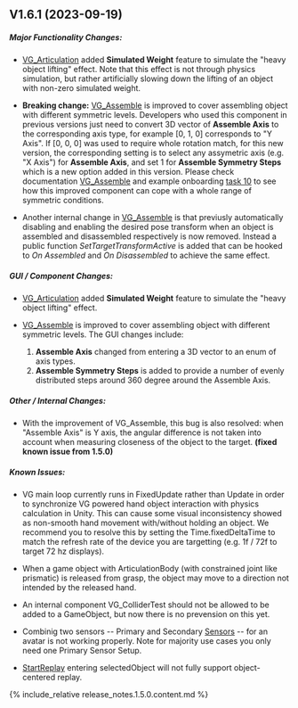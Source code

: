<!-- (Template)
## Vxx.xx.xx-rcx (xxxx-xx-xx)

##### Major Functionality Changes:
* 

##### GUI / Component Changes:
* 

##### API Changes:
* 

##### Other / Internal Changes:
*

##### Update to VG Core library:
* 

##### Known Issues:
*
-->

## V1.6.1 (2023-09-19)

##### Major Functionality Changes:

 * [VG_Articulation](unity_component_vgarticulation.1.6.0.html) added **Simulated Weight** feature to simulate the "heavy object lifting" effect. Note that this effect is not through physics simulation, but rather artificially slowing down the lifting of an object with non-zero simulated weight. 

 * **Breaking change:** [VG_Assemble](unity_component_vgassemble.1.6.1.html) is improved to cover assembling object with different symmetric levels. Developers who used this component in previous versions just need to convert 3D vector of **Assemble Axis** to the corresponding axis type, for example [0, 1, 0] corresponds to "Y Axis".
If [0, 0, 0] was used to require whole rotation match, for this new version, the corresponding setting is to select any assymetric axis (e.g. "X Axis") for **Assemble Axis**, and set 1 for **Assemble Symmetry Steps** which is a new option added in this version. 
Please check documentation [VG_Assemble](unity_component_vgassemble.1.6.1.html) and example onboarding [task 10](unity_vgonboarding_task10.1.6.1.html) to see how this improved component can cope with a whole range of symmetric conditions.

* Another internal change in [VG_Assemble](unity_component_vgassemble.1.6.1.html) is that previusly automatically disabling and enabling the desired pose transform when an object is assembled and disassembled respectively is now removed. Instead a public function _SetTargetTransformActive_ is added that can be hooked to _On Assembled_ and _On Disassembled_ to achieve the same effect. 

##### GUI / Component Changes:

 * [VG_Articulation](unity_component_vgarticulation.1.6.0.html) added **Simulated Weight** feature to simulate the "heavy object lifting" effect.

 * [VG_Assemble](unity_component_vgassemble.1.6.1.html) is improved to cover assembling object with different symmetric levels. The GUI changes include:
    1. **Assemble Axis** changed from entering a 3D vector to an enum of axis types. 
    2. **Assemble Symmetry Steps** is added to provide a number of evenly distributed steps around 360 degree around the Assemble Axis. 

##### Other / Internal Changes:

 * With the improvement of VG_Assemble, this bug is also resolved: when "Assemble Axis" is Y axis, the angular difference is not taken into account when measuring closeness of the object to the target. **(fixed known issue from 1.5.0)**


##### Known Issues:

* VG main loop currently runs in FixedUpdate rather than Update in order to synchronize VG powered hand object interaction with physics calculation in Unity. This can cause some visual inconsistency showed as non-smooth hand movement with/without holding an object. We recommend you to resolve this by setting the Time.fixedDeltaTime to match the refresh rate of the device you are targetting (e.g. 1f / 72f to target 72 hz displays). 

* When a game object with ArticulationBody (with constrained joint like prismatic) is released from grasp, the object may move to a direction not intended by the released hand.

* An internal component VG_ColliderTest should not be allowed to be added to a GameObject, but now there is no prevension on this yet.

* Combinig two sensors -- Primary and Secondary [Sensors](unity_component_myvirtualgrasp.1.4.0.html#sensors) -- for an avatar is not working properly. Note for majority use cases you only need one Primary Sensor Setup. 

* [StartReplay](virtualgrasp_unityapi.1.4.0.html#vg_controllerstartreplay) entering selectedObject will not fully support object-centered replay.


{% include_relative release_notes.1.5.0.content.md %}
